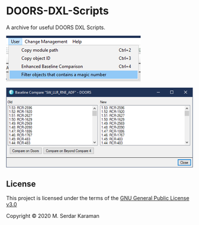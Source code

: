 # DOORS-DXL-Scripts
A archive for useful DOORS DXL Scripts.

![User Tab](images/User_tab.png)

![Baseline Comparison Tool](images/BaselineComparisonGUI.png)

## License

This project is licensed under the terms of the  [GNU General Public License v3.0](https://choosealicense.com/licenses/gpl-3.0/)

Copyright © 2020 M. Serdar Karaman